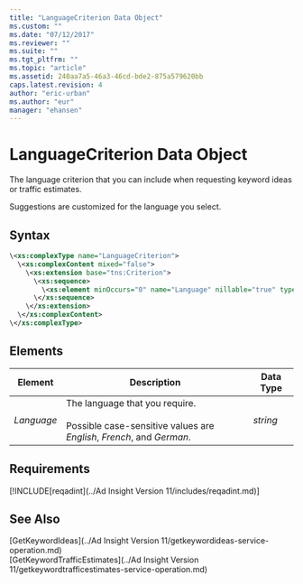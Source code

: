 ```yaml
---
title: "LanguageCriterion Data Object"
ms.custom: ""
ms.date: "07/12/2017"
ms.reviewer: ""
ms.suite: ""
ms.tgt_pltfrm: ""
ms.topic: "article"
ms.assetid: 240aa7a5-46a3-46cd-bde2-875a579620bb
caps.latest.revision: 4
author: "eric-urban"
ms.author: "eur"
manager: "ehansen"
---
```

# LanguageCriterion Data Object
The language criterion that you can include when requesting keyword ideas or traffic estimates.

Suggestions are customized for the language you select.

## Syntax

```xml
\<xs:complexType name="LanguageCriterion">
  \<xs:complexContent mixed="false">
    \<xs:extension base="tns:Criterion">
      \<xs:sequence>
        \<xs:element minOccurs="0" name="Language" nillable="true" type="xs:string"/>
      \</xs:sequence>
    \</xs:extension>
  \</xs:complexContent>
\</xs:complexType>
```

## <a name="Elements"></a>Elements

|Element|Description|Data Type|
|-----------|---------------|-------------|
|*Language*|The language that you require.<br/><br/>Possible case-sensitive values are *English*, *French*, and *German*.|*string*|

## Requirements
[!INCLUDE[reqadint](../Ad Insight Version 11/includes/reqadint.md)]
## See Also
[GetKeywordIdeas](../Ad Insight Version 11/getkeywordideas-service-operation.md)  
[GetKeywordTrafficEstimates](../Ad Insight Version 11/getkeywordtrafficestimates-service-operation.md)  